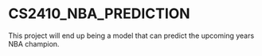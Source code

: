 # CS2410_NBA_PREDICTION
This project will end up being a model that can predict the upcoming years NBA champion.
